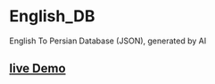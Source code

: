 # English_DB
English To Persian Database (JSON), generated by AI
## [live Demo](https://ehsanjelodar.github.io/English_DB/English-Persian%20Vocabulary.html)
